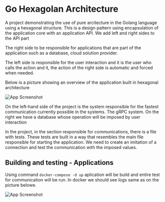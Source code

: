 
# Go Hexagolan Architecture

A project demonstrating the use of pure arcitecture in the Golang language using a hexagonal structure. This is a design pattern using encapsulation of the application core with an application API. We add left and right sides to the API part

The right side to be responsible for applications that are part of the application such as a database, cloud solution provider. 

The left side is responsible for the user interaction and it is the user who calls the action and it, the action of the right side is automatic and forced when needed.

Below is a picture showing an overview of the application built in hexagonal architecture

![App Screenshot](https://via.placeholder.com/468x300?text=App+Screenshot+Here)

On the left-hand side of the project is the system responsible for the fastest communication currently possible in the systems. The gRPC system. On the right we have a database whose operation will be imposed by user interaction 


In the project, in the section responsible for communications, there is a file with tests. These tests are built in a way that resembles the main file responsible for starting the application. We need to create an imitation of a connection and test the communication with the imposed values. 

## Building and testing - Applications

Using command ```docker-compose -d up``` aplication will be build and entire test for communication will be run. In docker we should see logs same as on the picture belowe. 

![App Screenshot](https://via.placeholder.com/468x300?text=App+Screenshot+Here)
